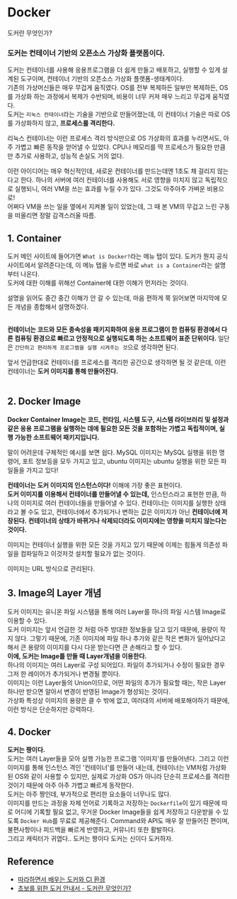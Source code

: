 # Docker
도커란 무엇인가? <br>
### 도커는 컨테이너 기반의 오픈소스 가상화 플랫폼이다.
도커는 컨테이너를 사용해 응용프로그램을 더 쉽게 만들고 배포하고, 실행할 수 있게 설계된 도구이며, 컨테이너 기반의 오픈소스 가상화 플랫폼-생태계이다. <br>
기존의 가상머신들은 매우 무겁게 움직였다. OS를 전부 복제하든 일부만 복제하든, OS를 가상화 하는 과정에서 복제가 수반되며, 비용이 너무 커져 매우 느리고 무겁게 움직였다. <br>
도커는 `리눅스 컨테이너`라는 기술을 기반으로 만들어졌는데, 이 컨테이너 기술은 따로 OS를 가상화하지 않고, **프로세스를 격리한다.** <br>

리눅스 컨테이너는 이런 프로세스 격리 방식만으로 OS 가상화의 효과를 누리면서도, 아주 가볍고 빠른 동작을 얻어낼 수 있었다. CPU나 메모리를 딱 프로세스가 필요한 만큼만 추가로 사용하고, 성능적 손실도 거의 없다. <br>

이런 아이디어는 매우 혁신적인데, 새로운 컨테이너를 만드는데엔 1초도 채 걸리지 않는다고 한다. 하나의 서버에 여러 컨테이너를 사용해도 서로 영향을 미치지 않고 독립적으로 실행되니, 여러 VM을 쓰는 효과를 누릴 수가 있다. 그것도 아주아주 가벼운 비용으로! <br>
어쩌다 VM을 쓰는 일을 옆에서 지켜볼 일이 있었는데, 그 때 본 VM의 무겁고 느린 구동을 떠올리면 정말 감격스러울 따름. <br>

## 1. Container
도커 메인 사이트에 들어가면 `What is Docker?`라는 메뉴 탭이 있다. 도커가 뭔지 공식 사이트에서 알려준다는데, 이 메뉴 탭을 누르면 바로 `what is a Container`라는 설명 부터 나온다. <br>
도커에 대한 이해를 위해선 Container에 대한 이해가 먼저라는 것이다. <br>

설명을 읽어도 중간 중간 이해가 안 갈 수 있는데, 마음 편하게 쭉 읽어보면 마지막에 모든 개념을 종합해서 설명하겠다. <br> <br>

**컨테이너는 코드와 모든 종속성을 패키지화하여 응용 프로그램이 한 컴퓨팅 환경에서 다른 컴퓨팅 환경으로 빠르고 안정적으로 실행되도록 하는 소프트웨어 표준 단위이다.** 일단은 `간단하고 편리하게 프로그램을 실행 시켜주는 것`으로 생각하면 된다. <br>

앞서 언급한대로 컨테이너를 프로세스를 격리한 공간으로 생각하면 될 것 같은데, 이런 컨테이너는 **도커 이미지를 통해 만들어진다.** <br> <br>


## 2. Docker Image
**Docker Container Image는 코드, 런타임, 시스템 도구, 시스템 라이브러리 및 설정과 같은 응용 프로그램을 실행하는 데에 필요한 모든 것을 포함하는 가볍고 독립적이며, 실행 가능한 소프트웨어 패키지입니다.** <br>

말이 어려운데 구체적인 예시를 보면 쉽다. MySQL 이미지는 MySQL 실행을 위한 명령어, 포트 정보등을 모두 가지고 있고, ubuntu 이미지는 ubuntu 실행을 위한 모든 파일들을 가지고 있다! <br>

**컨테이너는 도커 이미지의 인스턴스이다!** 이해에 가장 좋은 표현이다. <br> 
**도커 이미지를 이용해서 컨테이너를 만들어낼 수 있는데,** 인스턴스라고 표현한 만큼, 하나의 이미지로 여러 컨테이너들을 만들어낼 수 있다.
컨테이너는 이미지를 실행한 상태라고 볼 수도 있고, 컨테이너에서 추가되거나 변하는 값은 이미지가 아닌 **컨테이너에 저장된다.** **컨테이너의 상태가 바뀌거나 삭제되더라도 이미지에는 영향을 미치지 않는다는 것이다.**  <br>

이미지는 컨테이너 실행을 위한 모든 것을 가지고 있기 때문에 이제는 힘들게 의존성 파일을 컴파일하고 이것저것 설치할 필요가 없는 것이다. <br>

이미지는 URL 방식으로 관리된다.

## 3. Image의 Layer 개념
도커 이미지는 유니온 파일 시스템을 통해 여러 Layer를 하나의 파일 시스템 Image로 이용할 수 있다. <br>
도커 이미지는 앞서 언급한 것 처럼 아주 방대한 정보들을 담고 있기 때문에, 용량이 작지 않다. 그렇기 때문에, 기존 이미지에 파일 하나 추가와 같은 작은 변화가 일어났다고 해서 큰 용량의 이미지를 다시 다운 받는다면 큰 손해라고 할 수 있다. <Br>
**이에, 도커는 Image를 만들 때 Layer개념을 이용한다.** <br>
하나의 이미지는 여러 Layer로 구성 되어있다. 파일이 추가되거나 수정이 필요한 경우 그저 한 레이어가 추가되거나 변경될 뿐이다. <br>
이미지는 이런 Layer들의 Union이므로, 어떤 파일의 추가가 필요할 때는, 작은 Layer하나만 받으면 알아서 변경이 반영된 Image가 형성되는 것이다. <br>
가상화 특성상 이미지의 용량은 클 수 밖에 없고, 여러대의 서버에 배포해야하기 때문에, 이런 방식은 단순하지만 강력하다.

## 4. Docker
**도커는 짱이다.** <br>
도커는 여러 Layer들을 모아 실행 가능한 프로그램 '이미지'를 만들어낸다. 그리고 이런 이미지를 통해 인스턴스 격인 '컨테이너'를 만들어 내는데, 컨테이너는 VM처럼 가상화된 OS와 같이 사용할 수 있지만, 실제로 가상화 OS가 아니라 단순히 프로세스를 격리한 것이기 때문에 아주 아주 가볍고 빠르게 동작한다. <Br>
도커는 아주 짱인데, 부가적으로 편리한 요소들이 너무나도 많다. <br> 
이미지를 만드는 과정을 자체 언어로 기록하고 저장하는 `Dockerfile`이 있기 때문에 따로 어디에 기록할 필요 없고, 무거운 Docker Image들을 쉽게 저장하고 다운받을 수 있도록 `Docker Hub`를 무료로 제공해준다. Command와 API도 매우 잘 만들어진 편이며, 불편사항이나 피드백을 빠르게 반영하고, 커뮤니티 또한 활발하다. <br>
그리고 캐릭터가 귀엽다.. 도커는 짱이다 도커는 신이다 도커하자.

## Reference
- [따라하면서 배우는 도커와 CI 환경](https://www.inflearn.com/course/%EB%94%B0%EB%9D%BC%ED%95%98%EB%A9%B0-%EB%B0%B0%EC%9A%B0%EB%8A%94-%EB%8F%84%EC%BB%A4-ci/dashboard)
- [초보를 위한 도커 안내서 - 도커란 무엇인가?](https://subicura.com/2017/01/19/docker-guide-for-beginners-1.html)
